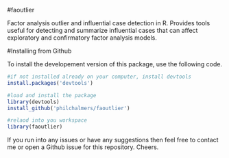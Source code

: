 #faoutlier

Factor analysis outlier and influential case detection in R. Provides 
tools useful for detecting and summarize influential cases that
can affect exploratory and confirmatory factor analysis models. 

#Installing from Github

To install the developement version of this package, use the following code.

```r
#if not installed already on your computer, install devtools
install.packages('devtools')

#load and install the package
library(devtools)
install_github('philchalmers/faoutlier')

#relaod into you workspace
library(faoutlier)
```

If you run into any issues or have any suggestions then feel free to contact me or open a Github issue for this repository. Cheers.
